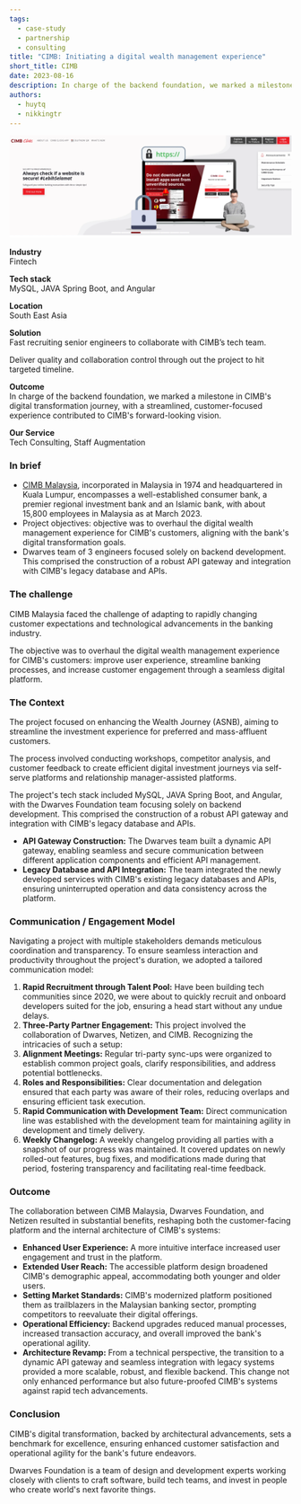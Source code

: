 ```yaml
---
tags: 
  - case-study
  - partnership
  - consulting
title: "CIMB: Initiating a digital wealth management experience"
short_title: CIMB
date: 2023-08-16
description: In charge of the backend foundation, we marked a milestone in CIMB's digital transformation journey, with a streamlined, customer-focused experience contributed to CIMB's forward-looking vision.
authors:
  - huytq
  - nikkingtr
---
```


![](assets/cimb-dwarves-x-netizen-initiating-a-digital-wealth-management-experience_2fa7fc70c8f1608d99e6ae08dad2b952_md5.webp)

**Industry**\
Fintech

**Tech stack**\
MySQL, JAVA Spring Boot, and Angular

**Location**\
South East Asia

**Solution**\
Fast recruiting senior engineers to collaborate with CIMB’s tech team.

Deliver quality and collaboration control through out the project to hit targeted timeline.

**Outcome**\
In charge of the backend foundation, we marked a milestone in CIMB's digital transformation journey, with a streamlined, customer-focused experience contributed to CIMB's forward-looking vision.

**Our Service**\
Tech Consulting, Staff Augmentation

### In brief
- [CIMB Malaysia](https://www.cimb.com.my/), incorporated in Malaysia in 1974 and headquartered in Kuala Lumpur, encompasses a well-established consumer bank, a premier regional investment bank and an Islamic bank, with about 15,800 employees in Malaysia as at March 2023.
- Project objectives: objective was to overhaul the digital wealth management experience for CIMB's customers, aligning with the bank's digital transformation goals.
- Dwarves team of 3 engineers focused solely on backend development. This comprised the construction of a robust API gateway and integration with CIMB's legacy database and APIs.

### The challenge
CIMB Malaysia faced the challenge of adapting to rapidly changing customer expectations and technological advancements in the banking industry. 

The objective was to overhaul the digital wealth management experience for CIMB's customers: improve user experience, streamline banking processes, and increase customer engagement through a seamless digital platform. 

### The Context
The project focused on enhancing the Wealth Journey (ASNB), aiming to streamline the investment experience for preferred and mass-affluent customers. 

The process involved conducting workshops, competitor analysis, and customer feedback to create efficient digital investment journeys via self-serve platforms and relationship manager-assisted platforms.

The project's tech stack included MySQL, JAVA Spring Boot, and Angular, with the Dwarves Foundation team focusing solely on backend development. This comprised the construction of a robust API gateway and integration with CIMB's legacy database and APIs.

- **API Gateway Construction:** The Dwarves team built a dynamic API gateway, enabling seamless and secure communication between different application components and efficient API management.
- **Legacy Database and API Integration:** The team integrated the newly developed services with CIMB's existing legacy databases and APIs, ensuring uninterrupted operation and data consistency across the platform.

### Communication / Engagement Model
Navigating a project with multiple stakeholders demands meticulous coordination and transparency. To ensure seamless interaction and productivity throughout the project's duration, we adopted a tailored communication model:

1. **Rapid Recruitment through Talent Pool:** Have been building tech communities since 2020, we were about to quickly recruit and onboard developers suited for the job, ensuring a head start without any undue delays.
2. **Three-Party Partner Engagement:** This project involved the collaboration of Dwarves, Netizen, and CIMB. Recognizing the intricacies of such a setup:
3. **Alignment Meetings:** Regular tri-party sync-ups were organized to establish common project goals, clarify responsibilities, and address potential bottlenecks.
4. **Roles and Responsibilities:** Clear documentation and delegation ensured that each party was aware of their roles, reducing overlaps and ensuring efficient task execution.
5. **Rapid Communication with Development Team:** Direct communication line was established with the development team for maintaining agility in development and timely delivery.
6. **Weekly Changelog:** A weekly changelog providing all parties with a snapshot of our progress was maintained. It covered updates on newly rolled-out features, bug fixes, and modifications made during that period, fostering transparency and facilitating real-time feedback.

### Outcome
The collaboration between CIMB Malaysia, Dwarves Foundation, and Netizen resulted in substantial benefits, reshaping both the customer-facing platform and the internal architecture of CIMB's systems:
- **Enhanced User Experience:** A more intuitive interface increased user engagement and trust in the platform.
- **Extended User Reach:** The accessible platform design broadened CIMB's demographic appeal, accommodating both younger and older users.
- **Setting Market Standards:** CIMB's modernized platform positioned them as trailblazers in the Malaysian banking sector, prompting competitors to reevaluate their digital offerings.
- **Operational Efficiency:** Backend upgrades reduced manual processes, increased transaction accuracy, and overall improved the bank's operational agility.
- **Architecture Revamp:** From a technical perspective, the transition to a dynamic API gateway and seamless integration with legacy systems provided a more scalable, robust, and flexible backend. This change not only enhanced performance but also future-proofed CIMB's systems against rapid tech advancements.

### Conclusion

CIMB's digital transformation, backed by architectural advancements, sets a benchmark for excellence, ensuring enhanced customer satisfaction and operational agility for the bank's future endeavors.

Dwarves Foundation is a team of design and development experts working closely with clients to craft software, build tech teams, and invest in people who create world's next favorite things.
